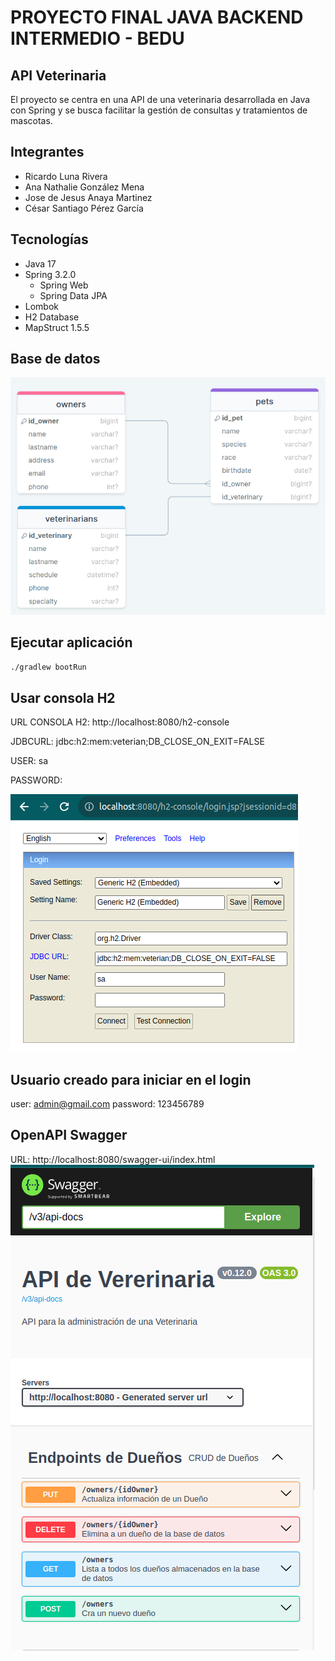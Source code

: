 # PROYECTO FINAL JAVA BACKEND INTERMEDIO - BEDU

## API Veterinaria
El proyecto se centra en una API de una veterinaria desarrollada en Java
con Spring y se busca facilitar la gestión de consultas y tratamientos de mascotas. 

## Integrantes
- Ricardo Luna Rivera
- Ana Nathalie González Mena
- Jose de Jesus Anaya Martinez
- César Santiago Pérez García

## Tecnologías
- Java 17
- Spring 3.2.0
  - Spring Web
  - Spring Data JPA
- Lombok
- H2 Database
- MapStruct 1.5.5

## Base de datos
![db_veterinary.png](src%2Fimg%2Fdb_veterinary.png)

## Ejecutar aplicación
`./gradlew bootRun`

## Usar consola H2
URL CONSOLA H2: http://localhost:8080/h2-console

JDBCURL: jdbc:h2:mem:veterian;DB_CLOSE_ON_EXIT=FALSE

USER: sa

PASSWORD:

![H2_console.png](src%2Fimg%2FH2_console.png)

## Usuario creado para iniciar en el login
user: admin@gmail.com
password: 123456789

## OpenAPI Swagger
URL: http://localhost:8080/swagger-ui/index.html
![documentation.png](src%2Fimg%2Fdocumentation.png)
